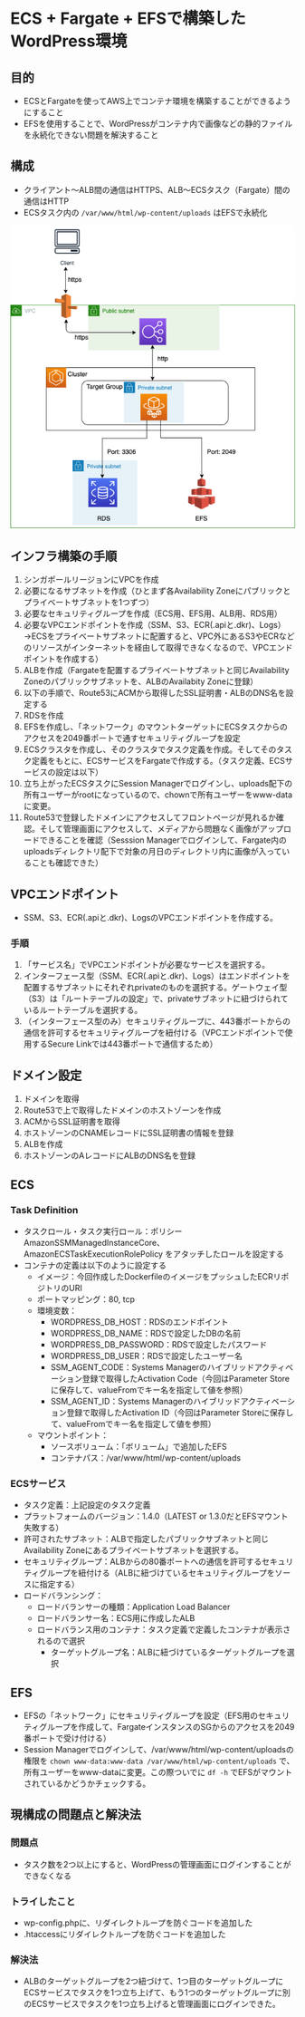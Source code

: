 # ECS + Fargate + EFSで構築したWordPress環境
## 目的
- ECSとFargateを使ってAWS上でコンテナ環境を構築することができるようにすること
- EFSを使用することで、WordPressがコンテナ内で画像などの静的ファイルを永続化できない問題を解決すること

## 構成
- クライアント〜ALB間の通信はHTTPS、ALB〜ECSタスク（Fargate）間の通信はHTTP
- ECSタスク内の `/var/www/html/wp-content/uploads` はEFSで永続化

![image](https://github.com/pm-homma/wordpress-ecs-fargate/blob/images/diagrams/aws-diagram.png?raw=true)

## インフラ構築の手順
1. シンガポールリージョンにVPCを作成
2. 必要になるサブネットを作成（ひとまず各Availability Zoneにパブリックとプライベートサブネットを1つずつ）
3. 必要なセキュリティグループを作成（ECS用、EFS用、ALB用、RDS用）
4. 必要なVPCエンドポイントを作成（SSM、S3、ECR(.apiと.dkr)、Logs）→ECSをプライベートサブネットに配置すると、VPC外にあるS3やECRなどのリソースがインターネットを経由して取得できなくなるので、VPCエンドポイントを作成する）
5. ALBを作成（Fargateを配置するプライベートサブネットと同じAvailability Zoneのパブリックサブネットを、ALBのAvailabity Zoneに登録）
6. 以下の手順で、Route53にACMから取得したSSL証明書・ALBのDNS名を設定する
7. RDSを作成
8. EFSを作成し、「ネットワーク」のマウントターゲットにECSタスクからのアクセスを2049番ポートで通すセキュリティグループを設定
9. ECSクラスタを作成し、そのクラスタでタスク定義を作成。そしてそのタスク定義をもとに、ECSサービスをFargateで作成する。（タスク定義、ECSサービスの設定は以下）
10. 立ち上がったECSタスクにSession Managerでログインし、uploads配下の所有ユーザーがrootになっているので、chownで所有ユーザーをwww-dataに変更。
11. Route53で登録したドメインにアクセスしてフロントページが見れるか確認。そして管理画面にアクセスして、メディアから問題なく画像がアップロードできることを確認（Sesssion Managerでログインして、Fargate内のuploadsディレクトリ配下で対象の月日のディレクトリ内に画像が入っていることも確認できた）

## VPCエンドポイント
- SSM、S3、ECR(.apiと.dkr)、LogsのVPCエンドポイントを作成する。
### 手順
1. 「サービス名」でVPCエンドポイントが必要なサービスを選択する。
2. インターフェース型（SSM、ECR(.apiと.dkr)、Logs）はエンドポイントを配置するサブネットにそれぞれprivateのものを選択する。ゲートウェイ型（S3）は「ルートテーブルの設定」で、privateサブネットに紐づけられているルートテーブルを選択する。
3. （インターフェース型のみ）セキュリティグループに、443番ポートからの通信を許可するセキュリティグループを紐付ける（VPCエンドポイントで使用するSecure Linkでは443番ポートで通信するため）

## ドメイン設定
1. ドメインを取得
2. Route53で上で取得したドメインのホストゾーンを作成
3. ACMからSSL証明書を取得
4. ホストゾーンのCNAMEレコードにSSL証明書の情報を登録
5. ALBを作成
6. ホストゾーンのAレコードにALBのDNS名を登録

## ECS
### Task Definition
- タスクロール・タスク実行ロール：ポリシーAmazonSSMManagedInstanceCore、AmazonECSTaskExecutionRolePolicy をアタッチしたロールを設定する
- コンテナの定義は以下のように設定する
	- イメージ：今回作成したDockerfileのイメージをプッシュしたECRリポジトリのURI
	- ポートマッピング：80, tcp
	- 環境変数：
		- WORDPRESS_DB_HOST：RDSのエンドポイント
		- WORDPRESS_DB_NAME：RDSで設定したDBの名前
		- WORDPRESS_DB_PASSWORD：RDSで設定したパスワード
		- WORDPRESS_DB_USER：RDSで設定したユーザー名
		- SSM_AGENT_CODE：Systems Managerのハイブリッドアクティベーション登録で取得したActivation Code（今回はParameter Storeに保存して、valueFromでキー名を指定して値を参照）
		- SSM_AGENT_ID：Systems Managerのハイブリッドアクティベーション登録で取得したActivation ID（今回はParameter Storeに保存して、valueFromでキー名を指定して値を参照）
	- マウントポイント：
		- ソースボリューム：「ボリューム」で追加したEFS
		- コンテナパス：/var/www/html/wp-content/uploads

### ECSサービス
- タスク定義：上記設定のタスク定義
- プラットフォームのバージョン：1.4.0（LATEST or 1.3.0だとEFSマウント失敗する）
- 許可されたサブネット：ALBで指定したパブリックサブネットと同じAvailability Zoneにあるプライベートサブネットを選択する。
- セキュリティグループ：ALBからの80番ポートへの通信を許可するセキュリティグループを紐付ける（ALBに紐づけているセキュリティグループをソースに指定する）
- ロードバランシング：
	- ロードバランサーの種類：Application Load Balancer
	- ロードバランサー名：ECS用に作成したALB
	- ロードバランス用のコンテナ：タスク定義で定義したコンテナが表示されるので選択
		- ターゲットグループ名：ALBに紐づけているターゲットグループを選択

## EFS
- EFSの「ネットワーク」にセキュリティグループを設定（EFS用のセキュリティグループを作成して、FargateインスタンスのSGからのアクセスを2049番ポートで受け付ける）
- Session Managerでログインして、/var/www/html/wp-content/uploadsの権限を `chown www-data:www-data /var/www/html/wp-content/uploads` で、所有ユーザーをwww-dataに変更。この際ついでに `df -h` でEFSがマウントされているかどうかチェックする。

## 現構成の問題点と解決法
### 問題点
- タスク数を2つ以上にすると、WordPressの管理画面にログインすることができなくなる
### トライしたこと
- wp-config.phpに、リダイレクトループを防ぐコードを追加した
- .htaccessにリダイレクトループを防ぐコードを追加した

### 解決法
- ALBのターゲットグループを2つ紐づけて、1つ目のターゲットグループにECSサービスでタスクを1つ立ち上げて、もう1つのターゲットグループに別のECSサービスでタスクを1つ立ち上げると管理画面にログインできた。
